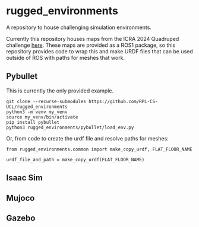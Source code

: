 # rugged_environments
A repository to house challenging simulation environments.

Currently this repository houses maps from the ICRA 2024 Quadruped challenge [here](https://github.com/teamgrit-lab/ICRA2024_Quadruped_Robot_Challenges/tree/c7437c0af517b24c29db77dd373cd3371c98df43). These maps are provided as a ROS1 package, so this repository provides code to wrap this and make URDF files that can be used outside of ROS with paths for meshes that work.

## Pybullet

This is currently the only provided example.

```
git clone --recurse-submodules https://github.com/RPL-CS-UCL/rugged_environments
python3 -m venv my_venv
source my_venv/bin/activate
pip install pybullet
python3 rugged_environments/pybullet/load_env.py
```

Or, from code to create the urdf file and resolve paths for meshes:
```
from rugged_environments.common import make_copy_urdf, FLAT_FLOOR_NAME

urdf_file_and_path = make_copy_urdf(FLAT_FLOOR_NAME)
```

## Isaac Sim

## Mujoco

## Gazebo